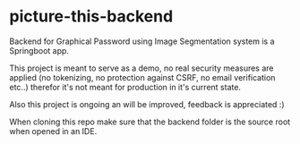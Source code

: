 # picture-this-backend

Backend for Graphical Password using Image Segmentation system is a Springboot app.

This project is meant to serve as a demo, no real security measures are applied (no tokenizing, no protection against CSRF, no email verification etc..) 
therefor it's not meant for production in it's current state. 

Also this project is ongoing an will be improved, feedback is appreciated :)


When cloning this repo make sure that the backend folder is the source root when opened in an IDE.
